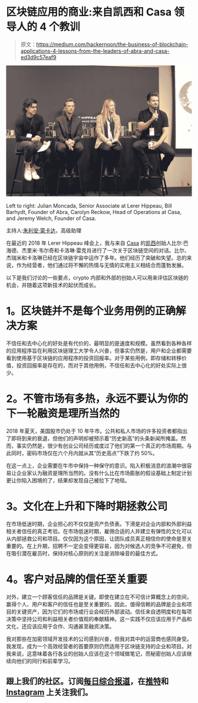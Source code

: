 # 区块链应用的商业:来自凯西和 Casa 领导人的 4 个教训

> 原文：<https://medium.com/hackernoon/the-business-of-blockchain-applications-4-lessons-from-the-leaders-of-abra-and-casa-ed3d9c57eaf9>

![](img/abab9747685777edd1895540c987d4f2.png)

Left to right: Julian Moncada, Senior Associate at Lerer Hippeau, Bill Barhydt, Founder of Abra, Carolyn Reckow, Head of Operations at Casa, and Jeremy Welch, Founder of Casa.

主持人:[朱利安·蒙卡达](https://medium.com/u/fac67804e1ee?source=post_page-----ed3d9c57eaf9--------------------------------)，高级助理

在最近的 2018 年 Lerer Hippeau 峰会上，我与来自 [Casa](https://keys.casa/) 的[凯西](https://www.abra.com/)创始人比尔·巴海德、杰里米·韦尔奇和卡洛琳·雷克肖进行了一次关于区块链空间的对话。比尔、杰瑞米和卡洛琳已经在区块链宇宙中运作了多年。他们经历了突破和失望。总的来说，作为经营者，他们通过将不懈的热情与无情的实用主义相结合而蓬勃发展。

以下是我们讨论的一些要点，crypto 内部和外部的创始人可以用来评估区块链的机会，并随着这项新技术的起伏而成长。

# **1。区块链并不是每个业务用例的正确解决方案**

不信任和去中心化的好处是有代价的，最明显的是速度和规模。虽然看到各种各样的应用程序旨在利用区块链理工大学令人兴奋，但事实仍然是，用户和企业都需要看到使用基于区块链的应用程序的投资回报率。对于某些用例，即存储和转移价值，投资回报率是存在的，而对于其他用例，不信任和去中心化的好处实际上很少。

# **2。不管市场有多热，永远不要认为你的下一轮融资是理所当然的**

2018 年夏天，美国股市仍处于 10 年牛市。公共和私人市场的许多投资者都指出了即将到来的衰退，但他们的声明却被预示着“历史新高”的头条新闻所掩盖。然而，事实仍然是，很少有创业公司经历或度过了他们的第一个真正的市场周期。与此同时，密码市场仅在六个月内就从其“历史高点”下跌了约 50%。

在这一点上，企业需要在牛市中保持一种保守的意识。陷入积极消息的浪潮中很容易让企业家认为融资是理所当然的。没有什么比在市场膨胀的假设基础上制定计划更让你陷入困境的了，结果却发现自己被拉下了地毯。

# **3。文化在上升和下降时期拯救公司**

在市场低迷时期，企业担心的不仅仅是资产负债表。下滑是对企业内部和外部利益相关者信任的真正考验。在市场低迷时期，雇佣合适的人并建立有弹性的文化可以从内部拯救公司和项目。仅仅因为这个原因，让团队成员真正相信你的使命是至关重要的。在上升期，招聘不一定会变得更容易，因为对候选人的竞争不可避免，但在吸引潜在雇员时，保持对核心原则的关注是消除噪音的最佳方式。

# **4。客户对品牌的信任至关重要**

对外，建立一个顾客信任的品牌是关键。即使在建立在不可信计算概念上的空间，赢得个人、用户和客户的信任也是至关重要的。因此，值得信赖的品牌是企业和项目的关键资产，因为它们的市场或行业会经历外部波动。信任来自透明度和在每项决策中坚持公司和利益相关者价值观的奉献精神。这一实践不仅应该应用于产品和文化，还应该应用于合作、沟通甚至融资决策。

我对那些在加密领域开发技术的公司感到兴奋，但我对其中的运营商也感同身受。我发现，成为一个高效经营者的首要原则仍然适用于区块链支持的企业和项目。对我来说，这意味着各行各业的创始人应该在这个领域做笔记，而秘密创始人应该继续向他们的同行和前辈学习。

## 跟上我们的社区。订阅[每日综合报道](http://lererventures.us6.list-manage.com/subscribe?u=d34b43a395d6f0cc105a42bf1&id=68fc2c8f4e)，在[推特](https://twitter.com/LererHippeau)和 [Instagram](https://www.instagram.com/lererhippeau/) 上关注我们。